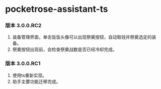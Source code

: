 # pocketrose-assistant-ts

### 版本 3.0.0.RC2

1. 装备管理界面，单击饭饭头像可以出现祭奠按钮，自动取钱并祭奠选定的装备。
2. 祭奠按钮出现前，会检查祭奠战数是否已经冷却完成。

### 版本 3.0.0.RC1

1. 使用ts重新实现。
2. 助手主要功能迁移完成。